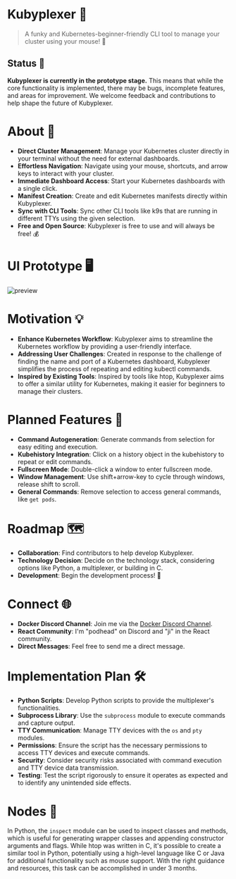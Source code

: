# Kubyplexer 🚀
> A funky and Kubernetes-beginner-friendly CLI tool to manage your cluster using your mouse! 🎉
## Status 🚧
**Kubyplexer is currently in the prototype stage.** This means that while the core functionality is implemented, there may be bugs, incomplete features, and areas for improvement. We welcome feedback and contributions to help shape the future of Kubyplexer.

# About 📝
- **Direct Cluster Management**: Manage your Kubernetes cluster directly in your terminal without the need for external dashboards.
- **Effortless Navigation**: Navigate using your mouse, shortcuts, and arrow keys to interact with your cluster.
- **Immediate Dashboard Access**: Start your Kubernetes dashboards with a single click.
- **Manifest Creation**: Create and edit Kubernetes manifests directly within Kubyplexer.
- **Sync with CLI Tools**: Sync other CLI tools like k9s that are running in different TTYs using the given selection.
- **Free and Open Source**: Kubyplexer is free to use and will always be free! 💰

# UI Prototype 🖥️
![preview](https://github.com/ji-soft/kubyplexer/blob/main/kubyplexer_noinfo.png?raw=true)

# Motivation 💡
- **Enhance Kubernetes Workflow**: Kubyplexer aims to streamline the Kubernetes workflow by providing a user-friendly interface.
- **Addressing User Challenges**: Created in response to the challenge of finding the name and port of a Kubernetes dashboard, Kubyplexer simplifies the process of repeating and editing kubectl commands.
- **Inspired by Existing Tools**: Inspired by tools like htop, Kubyplexer aims to offer a similar utility for Kubernetes, making it easier for beginners to manage their clusters.

# Planned Features 🎯
- **Command Autogeneration**: Generate commands from selection for easy editing and execution.
- **Kubehistory Integration**: Click on a history object in the kubehistory to repeat or edit commands.
- **Fullscreen Mode**: Double-click a window to enter fullscreen mode.
- **Window Management**: Use shift+arrow-key to cycle through windows, release shift to scroll.
- **General Commands**: Remove selection to access general commands, like `get pods`.

# Roadmap 🗺️
- **Collaboration**: Find contributors to help develop Kubyplexer.
- **Technology Decision**: Decide on the technology stack, considering options like Python, a multiplexer, or building in C.
- **Development**: Begin the development process! 💪

# Connect 🌐
- **Docker Discord Channel**: Join me via the [Docker Discord Channel](https://discord.gg/HDnGNa68).
- **React Community**: I'm "podhead" on Discord and "ji" in the React community.
- **Direct Messages**: Feel free to send me a direct message.

# Implementation Plan 🛠️
- **Python Scripts**: Develop Python scripts to provide the multiplexer's functionalities.
- **Subprocess Library**: Use the `subprocess` module to execute commands and capture output.
- **TTY Communication**: Manage TTY devices with the `os` and `pty` modules.
- **Permissions**: Ensure the script has the necessary permissions to access TTY devices and execute commands.
- **Security**: Consider security risks associated with command execution and TTY device data transmission.
- **Testing**: Test the script rigorously to ensure it operates as expected and to identify any unintended side effects.

# Nodes 🧩
In Python, the `inspect` module can be used to inspect classes and methods, which is useful for generating wrapper classes and appending constructor arguments and flags. While htop was written in C, it's possible to create a similar tool in Python, potentially using a high-level language like C or Java for additional functionality such as mouse support. With the right guidance and resources, this task can be accomplished in under   3 months.

